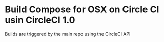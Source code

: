 # Build Compose for OSX on Circle CI usin CircleCI 1.0

Builds are triggered by the main repo using the CircleCI API
